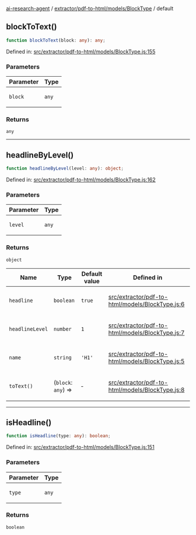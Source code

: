 [ai-research-agent](../../../../../modules.md) / [extractor/pdf-to-html/models/BlockType](../index.md) / default

## blockToText()

```ts
function blockToText(block: any): any;
```

Defined in: [src/extractor/pdf-to-html/models/BlockType.js:155](https://github.com/vtempest/ai-research-agent/tree/master/packages/ai-research-agent/src/extractor/pdf-to-html/models/BlockType.js#L155)

### Parameters

<table>
<thead>
<tr>
<th>Parameter</th>
<th>Type</th>
</tr>
</thead>
<tbody>
<tr>
<td>

`block`

</td>
<td>

`any`

</td>
</tr>
</tbody>
</table>

### Returns

`any`

***

## headlineByLevel()

```ts
function headlineByLevel(level: any): object;
```

Defined in: [src/extractor/pdf-to-html/models/BlockType.js:162](https://github.com/vtempest/ai-research-agent/tree/master/packages/ai-research-agent/src/extractor/pdf-to-html/models/BlockType.js#L162)

### Parameters

<table>
<thead>
<tr>
<th>Parameter</th>
<th>Type</th>
</tr>
</thead>
<tbody>
<tr>
<td>

`level`

</td>
<td>

`any`

</td>
</tr>
</tbody>
</table>

### Returns

`object`

<table>
<thead>
<tr>
<th>Name</th>
<th>Type</th>
<th>Default value</th>
<th>Defined in</th>
</tr>
</thead>
<tbody>
<tr>
<td>

`headline`

</td>
<td>

`boolean`

</td>
<td>

`true`

</td>
<td>

[src/extractor/pdf-to-html/models/BlockType.js:6](https://github.com/vtempest/ai-research-agent/tree/master/packages/ai-research-agent/src/extractor/pdf-to-html/models/BlockType.js#L6)

</td>
</tr>
<tr>
<td>

`headlineLevel`

</td>
<td>

`number`

</td>
<td>

`1`

</td>
<td>

[src/extractor/pdf-to-html/models/BlockType.js:7](https://github.com/vtempest/ai-research-agent/tree/master/packages/ai-research-agent/src/extractor/pdf-to-html/models/BlockType.js#L7)

</td>
</tr>
<tr>
<td>

`name`

</td>
<td>

`string`

</td>
<td>

`'H1'`

</td>
<td>

[src/extractor/pdf-to-html/models/BlockType.js:5](https://github.com/vtempest/ai-research-agent/tree/master/packages/ai-research-agent/src/extractor/pdf-to-html/models/BlockType.js#L5)

</td>
</tr>
<tr>
<td>

`toText()`

</td>
<td>

(`block`: `any`) => 

</td>
<td>

&hyphen;

</td>
<td>

[src/extractor/pdf-to-html/models/BlockType.js:8](https://github.com/vtempest/ai-research-agent/tree/master/packages/ai-research-agent/src/extractor/pdf-to-html/models/BlockType.js#L8)

</td>
</tr>
</tbody>
</table>

***

## isHeadline()

```ts
function isHeadline(type: any): boolean;
```

Defined in: [src/extractor/pdf-to-html/models/BlockType.js:151](https://github.com/vtempest/ai-research-agent/tree/master/packages/ai-research-agent/src/extractor/pdf-to-html/models/BlockType.js#L151)

### Parameters

<table>
<thead>
<tr>
<th>Parameter</th>
<th>Type</th>
</tr>
</thead>
<tbody>
<tr>
<td>

`type`

</td>
<td>

`any`

</td>
</tr>
</tbody>
</table>

### Returns

`boolean`
